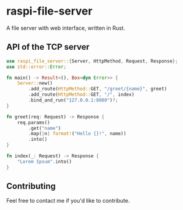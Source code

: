 # raspi-file-server
A file server with web interface, written in Rust.

## API of the TCP server

```rust
use raspi_file_server::{Server, HttpMethod, Request, Response};
use std::error::Error;

fn main() -> Result<(), Box<dyn Error>> {
    Server::new()
        .add_route(HttpMethod::GET, "/greet/{name}", greet)
        .add_route(HttpMethod::GET, "/", index)
        .bind_and_run("127.0.0.1:8080")?;
}

fn greet(req: Request) -> Response {
    req.params()
        .get("name")
        .map(|n| format!("Hello {}!", name))
        .into()
}

fn index(_: Request) -> Response {
    "Lorem Ipsum".into()
}
```

## Contributing
Feel free to contact me if you'd like to contribute. 
